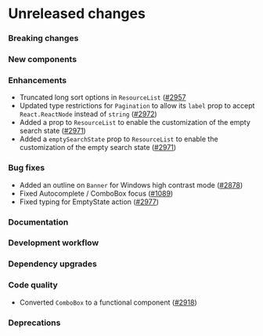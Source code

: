 # Unreleased changes

### Breaking changes

### New components

### Enhancements

- Truncated long sort options in `ResourceList` ([#2957](https://github.com/Shopify/polaris-react/pull/2957)
- Updated type restrictions for `Pagination` to allow its `label` prop to accept `React.ReactNode` instead of `string` ([#2972](https://github.com/Shopify/polaris-react/pull/2972))
- Added a prop to `ResourceList` to enable the customization of the empty search state ([#2971](https://github.com/Shopify/polaris-react/pull/2971))
- Added a `emptySearchState` prop to `ResourceList` to enable the customization of the empty search state ([#2971](https://github.com/Shopify/polaris-react/pull/2971))

### Bug fixes

- Added an outline on `Banner` for Windows high contrast mode ([#2878](https://github.com/Shopify/polaris-react/pull/2878))
- Fixed Autocomplete / ComboBox focus ([#1089](https://github.com/Shopify/polaris-react/issues/1089))
- Fixed typing for EmptyState action ([#2977](https://github.com/Shopify/polaris-react/pull/2977))

### Documentation

### Development workflow

### Dependency upgrades

### Code quality

- Converted `ComboBox` to a functional component ([#2918](https://github.com/Shopify/polaris-react/pull/2918))

### Deprecations
